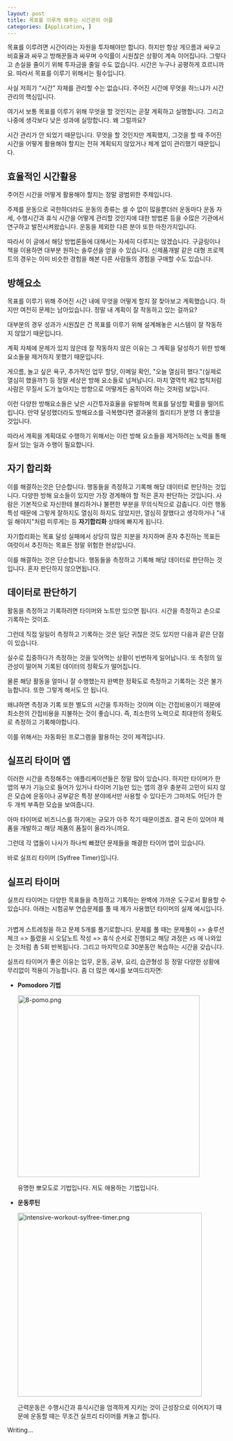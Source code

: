 ```yaml
---
layout: post
title: 목표를 이루게 해주는 시간관리 어플
categories: [Application, ]
---
```


목표를 이루려면 시간이라는 자원을 투자해야만 합니다. 하지만 항상 게으름과 싸우고 비효율과 싸우고 방해꾼들과 싸우며 수익률이 시원찮은 상황이 계속 이어집니다. 그렇다고 손실을 줄이기 위해 투자금을 줄일 수도 없습니다. 시간은 누구나 공평하게 흐르니까요. 따라서 목표를 이루기 위해서는 필수입니다.

사실 저희가 “시간” 자체를 관리할 수는 없습니다. 주어진 시간에 무엇을 하느냐가 시간 관리의 핵심입니다.

여기서 보통 목표를 이루기 위해 무엇을 할 것인지는 곧잘 계획하고 실행합니다. 그리고 나중에 생각보다 낮은 성과에 실망합니다. 왜 그럴까요? 

시간 관리가 안 되었기 때문입니다. 무엇을 할 것인지만 계획했지, 그것을 할 때 주어진 시간을 어떻게 활용해야 할지는 전혀 계획되지 않았거나 체계 없이 관리했기 때문입니다.



## 효율적인 시간활용

주어진 시간을 어떻게 활용해야 할지는 정말 광범위한 주제입니다.

주제를 운동으로 국한하더라도 운동의 종류는 셀 수 없이 많을뿐더러 운동마다 운동 자세, 수행시간과 휴식 시간을 어떻게 관리할 것인지에 대한 방법론 등을 수많은 기관에서 연구하고 발전시켜왔습니다. 운동을 제외한 다른 분야 또한 마찬가지입니다.

따라서 이 글에서 해당 방법론들에 대해서는 자세히 다루지는 않겠습니다. 구글링이나 책을 이용하면 대부분 원하는 솔루션을 얻을 수 있습니다. 신제품개발 같은 대형 프로젝트의 경우는 이미 비슷한 경험을 해본 다른 사람들의 경험을 구매할 수도 있습니다.



## 방해요소

목표를 이루기 위해 주어진 시간 내에 무엇을 어떻게 할지 잘 찾아보고 계획했습니다. 하지만 여전히 문제는 남아있습니다. 정말 내 계획이 잘 작동하고 있는 걸까요?

대부분의 경우 성과가 시원찮은 건 목표를 이루기 위해 설계해놓은 시스템이 잘 작동하지 않았기 때문입니다.

계획 자체에 문제가 있지 않은데 잘 작동하지 않은 이유는 그 계획을 달성하기 위한 방해 요소들을 제거하지 못했기 때문입니다.

게으름, 놀고 싶은 욕구, 추가적인 업무 할당, 이메일 확인, "오늘 열심히 했다."(실제로 열심히 했을까?) 등 정말 세상은 방해 요소들로 넘쳐납니다. 마치 열역학 제2 법칙처럼 사람은 무질서 도가 높아지는 방향으로 어떻게든 움직이려 하는 것처럼 보입니다.

이런 다양한 방해요소들은 낮은 시간투자효율을 유발하며 목표를 달성할 확률을 떨어트립니다. 만약 달성했더라도 방해요소를 극복했다면 결과물의 퀄리티가 분명 더 좋았을 것입니다.

따라서 계획을 계획대로 수행하기 위해서는 이런 방해 요소들을 제거하려는 노력을 통해 질서 있는 일과 수행이 필요합니다.



## 자기 합리화

이를 해결하는것은 단순합니다. 행동들을 측정하고 기록해 해당 데이터로 판단하는 것입니다. 다양한 방해 요소들이 있지만 가장 경계해야 할 적은 혼자 판단하는 것입니다. 사람은 기본적으로 자신한테 불리하거나 불편한 부분을 무의식적으로 감춥니다. 이런 행동 특성 때문에 그렇게 잘하지도 열심히 하지도 않았지만, 열심히 잘했다고 생각하거나 "내일 해야지"처럼 미루게는 등 **자기합리화** 상태에 빠지게 됩니다.

자기합리화는 목표 달성 실패에서 상당히 많은 지분을 차지하며 혼자 추진하는 목표든 여럿이서 추진하는 목표든 정말 위험한 현상입니다.

이를 해결하는 것은 단순합니다. 행동들을 측정하고 기록해 해당 데이터로 판단하는 것입니다. 혼자 판단하지 않으면됩니다.



## 데이터로 판단하기

활동을 측정하고 기록하려면 타이머와 노트만 있으면 됩니다. 시간을 측정하고 손으로 기록하는 것이죠.

그런데 직접 일일이 측정하고 기록하는 것은 일단 귀찮은 것도 있지만 다음과 같은 단점이 있습니다. 

실수로 집중하다가 측정하는 것을 잊어먹는 상황이 빈번하게 일어납니다. 또 측정의 일관성이 떨어져 기록된 데이터의 정확도가 떨어집니다.

물론 해당 활동을 얼마나 잘 수행했는지 완벽한 정확도로 측정하고 기록하는 것은 불가능합니다. 또한 그렇게 해서도 안 됩니다.

왜냐하면 측정과 기록 또한 별도의 시간을 투자하는 것이며 이는 간접비용이기 때문에 최소한의 간접비용을 지불하는 것이 좋습니다. 즉, 최소한의 노력으로 최대한의 정확도로 측정하고 기록해야합니다.

이를 위해서는 자동화된 프로그램을 활용하는 것이 제격입니다.



## 실프리 타이머 앱

이러한 시간을 측정해주는 애플리케이션들은 정말 많이 있습니다. 하지만 타이머가 한 앱의 부가 기능으로 들어가 있거나 타이머 기능만 있는 앱의 경우 충분히 고민이 되지 않은 모습에 운동이나 공부같은 특정 분야에서만 사용할 수 있다든가 그마저도 어딘가 한두 개씩 부족한 모습을 보여줍니다.

아마 타이머로 비즈니스를 하기에는 규모가 아주 작기 때문이겠죠. 결국 돈이 있어야 제품을 개발하고 해당 제품의 품질이 올라가니까요.

그런데 각 앱들이 나사가 하나씩 빠졌던 문제들을 해결한 타이머 앱이 있습니다. 

바로 실프리 타이머 (Sylfree Timer)입니다.



## 실프리 타이머

실프리 타이머는 다양한 목표들을 측정하고 기록하는 완벽에 가까운 도구로서 활용할 수 있습니다. 아래는 시험공부 연습문제를 풀 때 제가 사용했던 타이머의 실제 예시입니다. 

<img title="" src="../assets/sylfree-timer-alpha.gif" alt="" data-align="inline">

가볍게 스트레칭을 하고 문제 5개를 풀기로합니다. 문제를 풀 때는 문제풀이 => 솔루션체크 =>  틀렸을 시 오답노트 작성 => 휴식 순서로 진행되고 해당 과정은 `x5` 에 나와있는 것처럼 총 5회 반복됩니다. 그리고 마지막으로 30분동안 복습하는 시간을 갖습니다.

실프리 타이머가 좋은 이유는 업무, 운동, 공부, 요리, 습관형성 등 정말 다양한 상황에 무리없이 적용이 가능합니다. 좀 더 많은 예시를 보여드리자면:

- **Pomodoro 기법**
  
  <img title="" src="../assets/8-pomo.png" alt="8-pomo.png" width="418">
  
  유명한 뽀모도로 기법입니다. 저도 애용하는 기법입니다.
  
  

- **운동루틴**
  
  <img title="" src="../assets/intensive-workout-sylfree-timer.png" alt="intensive-workout-sylfree-timer.png" width="423">
  
  근력운동은 수행시간과 휴식시간을 엄격하게 지키는 것이 근성장으로 이어지기 때문에 운동할 때는 무조건 실프리 타이머를 켜놓고 합니다.



Writing...
